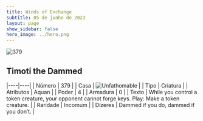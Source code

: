 ```yaml
---
title: Winds of Exchange
subtitle: 05 de junho de 2023
layout: page
show_sidebar: false
hero_image: ../hero.png
---
```


![379](https://mastervault-storage-prod.s3.amazonaws.com/media/card_front/en/600_379_f7b9659eaa24_en.png)


## Timoti the Dammed

|----|----|
| Número | 379 |
| Casa | ![Unfathomable](https://archonarcana.com/images/thumb/1/10/Unfathomable.png/22px-Unfathomable.png "Abissais") |
| Tipo | Criatura |
| Atributos | Aquan |
| Poder | 4 |
| Armadura | 0 |
| Texto | While you control a token creature, your opponent cannot forge keys. Play: Make a token creature.  |
| Raridade | Incomum |
| Dizeres | Dammed if you do, dammed if you don’t. |
